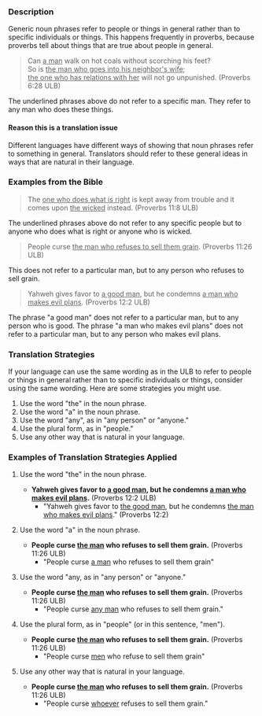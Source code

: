 

### Description

Generic noun phrases refer to people or things in general rather than to specific individuals or things. This happens frequently in proverbs, because proverbs tell about things that are true about people in general. 

>Can <u>a man</u> walk on hot coals without scorching his feet?  
>So is <u>the man who goes into his neighbor's wife</u>;  
><u>the one who has relations with her</u> will not go unpunished. (Proverbs 6:28 ULB)

The underlined phrases above do not refer to a specific man. They refer to any man who does these things. 

#### Reason this is a translation issue

Different languages have different ways of showing that noun phrases refer to something in general. Translators should refer to these general ideas in ways that are natural in their language. 

### Examples from the Bible

>The <u>one who does what is right</u> is kept away from trouble and it comes upon <u>the wicked</u> instead. (Proverbs 11:8 ULB)

The underlined phrases above do not refer to any specific people but to anyone who does what is right or anyone who is wicked. 

>People curse <u>the man who refuses to sell them grain</u>. (Proverbs 11:26 ULB)

This does not refer to a particular man, but to any person who refuses to sell grain. 
>Yahweh gives favor to <u>a good man</u>, but he condemns <u>a man who makes evil plans</u>. (Proverbs 12:2 ULB)

The phrase "a good man" does not refer to a particular man, but to any person who is good. The phrase "a man who makes evil plans" does not refer to a particular man, but to any person who makes evil plans. 

### Translation Strategies

If your language can use the same wording as in the ULB to refer to people or things in general rather than to specific individuals or things, consider using the same wording. Here are some strategies you might use.

1. Use the word "the" in the noun phrase. 
1. Use the word "a" in the noun phrase. 
1. Use the word "any", as in "any person" or "anyone." 
1. Use the plural form, as in "people." 
1. Use any other way that is natural in your language.  

### Examples of Translation Strategies Applied

1. Use the word "the" in the noun phrase.

    * **Yahweh gives favor to <u>a good man</u>, but he condemns <u>a man who makes evil plans</u>.** (Proverbs 12:2 ULB)
        * "Yahweh gives favor to <u>the good man</u>, but he condemns <u>the man who makes evil plans</u>." (Proverbs 12:2) 

1. Use the word "a" in the noun phrase.

    * **People curse <u>the man</u> who refuses to sell them grain.** (Proverbs 11:26 ULB)
        * "People curse <u>a man</u> who refuses to sell them grain" 

1. Use the word "any, as in "any person" or "anyone." 

    * **People curse <u>the man</u> who refuses to sell them grain.** (Proverbs 11:26 ULB)
        * "People curse <u>any man</u> who refuses to sell them grain." 

1. Use the plural form, as in "people" (or in this sentence, "men"). 

    * **People curse <u>the man</u> who refuses to sell them grain.** (Proverbs 11:26 ULB)
        * "People curse <u>men</u> who refuse to sell them grain" 

1. Use any other way that is natural in your language.  

    * **People curse <u>the man</u> who refuses to sell them grain.** (Proverbs 11:26 ULB)
        * "People curse <u>whoever</u> refuses to sell them grain."


